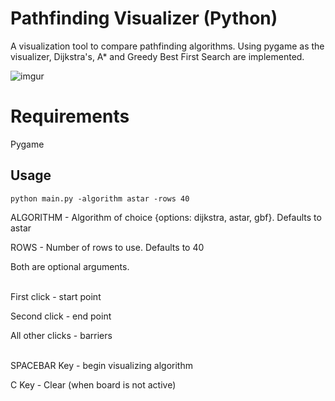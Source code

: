 # Pathfinding Visualizer (Python)
A visualization tool to compare pathfinding algorithms. Using pygame as the visualizer, Dijkstra's, A* and Greedy Best First Search are implemented.

![imgur](https://i.imgur.com/KZclLdo.gif)

# Requirements
Pygame

## Usage
```
python main.py -algorithm astar -rows 40
```
ALGORITHM - Algorithm of choice {options: dijkstra, astar, gbf}. Defaults to astar

ROWS - Number of rows to use. Defaults to 40

Both are optional arguments. <br/>&nbsp;

First click - start point

Second click - end point

All other clicks - barriers <br/>&nbsp;

SPACEBAR Key - begin visualizing algorithm

C Key - Clear (when board is not active)
